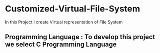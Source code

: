 # Customized-Virtual-File-System
In this Project I create Virtual representation  of File System 

## Programming Language : To develop this project we select C Programming Language
